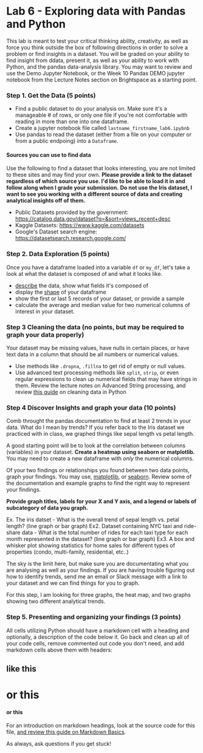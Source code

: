 # Lab 6 - Exploring data with Pandas and Python

This lab is meant to test your critical thinking ability, creativity, as well as force you think outside the box of following directions in order to solve a problem or find insights in a dataset. You will be graded on your ability to find insight from ddata, present it,
as well as your ability to work with Python, and the pandas data-analysis library.  You may want to review and use the Demo Jupyter Notebook, or the Week 10 Pandas DEMO jupyter notebook from the Lecture Notes section on Brightspace as a starting point.

### Step 1. Get the Data (5 points)
- Find a public dataset to do your analysis on. Make sure it's a manageable # of rows, or only one file if you're not comfortable with reading in more than one into one dataframe.
- Create a jupyter notebook file called `lastname_firstname_lab6.ipybnb`
- Use pandas to read the dataset (either from a file on your computer or from a public endpoing) into a `Dataframe`.

#### Sources you can use to find data
Use the following to find a dataset that looks interesting, you are not limited to these sites and may find your own. 
**Please provide a link to the dataset regardless of which source you use. I'd like to be able to load it in and follow along when I grade your submission.**
**Do not use the Iris dataset, I want to see you working with a different source of data and creating analytical insights off of them.**
- Public Datasets provided by the government: https://catalog.data.gov/dataset?q=&sort=views_recent+desc
- Kaggle Datasets: https://www.kaggle.com/datasets
- Google's Dataset search engine: https://datasetsearch.research.google.com/

### Step 2. Data Exploration (5 points)
Once you have a dataframe loaded into a variable `df` or `my_df`, let's take a look at what the dataset is composed of and what it looks like.
- [describe](https://pandas.pydata.org/docs/reference/api/pandas.DataFrame.describe.html) the data, show what fields it's composed of
- display the [shape](https://pandas.pydata.org/docs/reference/api/pandas.DataFrame.shape.html) of your dataframe
- show the first or last 5 records of your dataset, or provide a sample
- calculate the average and median value for two numerical columns of interest in your dataset.

### Step 3  Cleaning the data (no points, but may be required to graph your data properly)
Your dataset may be missing values, have nulls in certain places, or have text data in a column that should be all numbers or numerical values. 
- Use methods like `.dropna`, `.fillna` to get rid of empty or null values.
- Use advanced text processing methods like `split`, `strip`, or even regular expressions to clean up numerical fields that may have strings in them. Review the lecture notes on  Advanced String processing, and review [this guide](https://realpython.com/python-data-cleaning-numpy-pandas/) on cleaning data in Python

### Step 4 Discover Insights and graph your data (10 points)

Comb throught the pandas documentation to find at least 2 trends in your data. What do I mean by trends? If you refer back to the Iris dataset we practiced with in class, we graphed things like sepal length vs petal length.

A good starting point will be to look at the correlation between columns (variables) in your dataset. **Create a heatmap using seaborn or matplotlib.** You may need to create a new dataframe with _only_ the numerical columns.

Of your two findings or relationships you found between two data points, graph your findings. You may use, [matplotlib](https://matplotlib.org/stable/plot_types/index.html), or [seaborn](https://seaborn.pydata.org/). Review some of the documentation and example graphs to find the right way to represent your findings.

**Provide graph titles, labels for your X and Y axis, and a legend or labels of subcategory of data you graph.**

Ex. The iris datset - What is the overall trend of sepal length vs. petal length? (line graph or bar graph)
Ex2. Dataset containing NYC taxi and ride-share data - What is the total number of rides for each taxi type for each month represented in the dataset? (line graph or bar graph)
Ex3. A box and whisker plot showing statistics for home sales for different types of properties (condo, multi-family, residential, etc..)

The sky is the limit here, but make sure you are documentating what you are analysing as well as your findings. If you are having trouble figuring out how to identify trends, send me an email or Slack message with a link to your dataset and we can find things for you to graph.

For this step, I am looking for three graphs, the heat map, and two graphs showing two different analytical trends.

### Step 5. Presenting and organizing your findings (3 points)
All cells utilizing Python should have a markdown cell with a heading and optionally, a description of the code below it. Go back and clean up all of your code cells, remove commented out code you don't need, and add markdown cells above them with headers:

## like this

# or this

#### or this

For an introduction on markdown headings, look at the source code for this file, [and review this guide on Markdown Basics](https://www.markdownguide.org/basic-syntax/).

As always, ask questions if you get stuck!

